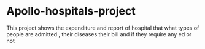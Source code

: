 # Apollo-hospitals-project
This project shows the expenditure and report of hospital that what types of people are admitted , their diseases
their bill and if they require any ed or not
